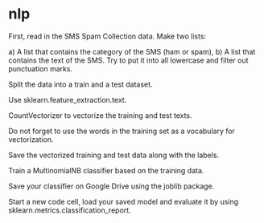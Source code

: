 # nlp

First, read in the SMS Spam Collection data. Make two lists:

a) A list that contains the category of the SMS (ham or spam),
b) A list that contains the text of the SMS. Try to put it into all lowercase and filter out punctuation marks.

Split the data into a train and a test dataset.

Use sklearn.feature_extraction.text.

CountVectorizer to vectorize the training and test texts. 

Do not forget to use the words in the training set as a vocabulary for vectorization.

Save the vectorized training and test data along with the labels.

Train a MultinomialNB classifier based on the training data.

Save your classifier on Google Drive using the joblib package.

Start a new code cell, load your saved model and evaluate it by using sklearn.metrics.classification_report.
